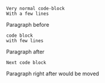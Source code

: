     Very normal code-block
    With a few lines

Paragraph before

    code block
    with few lines
    
Paragraph after


    Next code block
Paragraph right after would be moved
